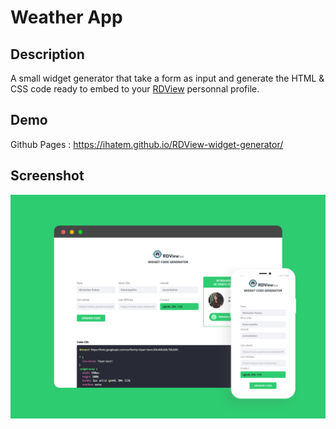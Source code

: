 # Weather App 

## Description

A small widget generator that take a form as input and generate the HTML & CSS code ready to embed to your [RDView](https://www.rdview.live/) personnal profile.

## Demo

Github Pages : https://ihatem.github.io/RDView-widget-generator/

## Screenshot 
![App screenshot!](https://raw.githubusercontent.com/ihatem/RDView-widget-generator/master/assets/img/widget-generator-sketch.png)
